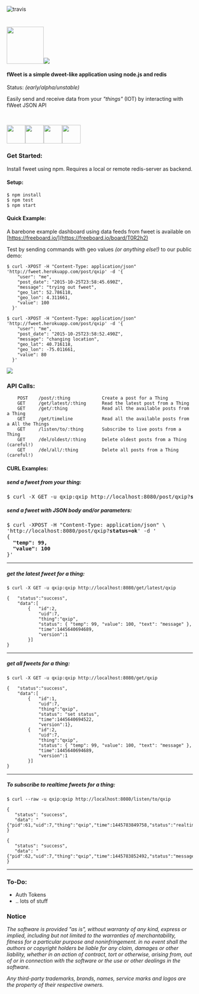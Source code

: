 ![travis](https://travis-ci.org/lmangani/fweet.svg?branch=master)
<br>

# <img src="http://i.imgur.com/HF1daBu.gif" height="100"><img src="http://i.imgur.com/czjXDLf.png">



#### fWeet is a simple dweet-like application using node.js and redis 
Status: _(early/alpha/unstable)_

Easily send and receive data from your _"things"_ (IOT) by interacting with fWeet JSON API 


<br/>


<img src="http://i.imgur.com/PXjXiRV.gif" width="50"><img src="http://i.imgur.com/EX3cr4z.gif" width="50"><img src="http://i.imgur.com/UWjVcZW.gif" width="50"><img src="http://i.imgur.com/8sCQNt2.png" width="50">

### Get Started:

Install fweet using npm. Requires a local or remote redis-server as backend.

#### Setup:
```
$ npm install
$ npm test
$ npm start
```

#### Quick Example:
A barebone example dashboard using data feeds from fweet is available on  [https://freeboard.io/](https://freeboard.io/board/T0R2h2)

Test by sending commands with geo values _(or anything else!)_ to our public demo:
```
$ curl -XPOST -H "Content-Type: application/json" 'http://fweet.herokuapp.com/post/qxip' -d '{
    "user": "me",
    "post_date": "2015-10-25T23:58:45.690Z",
    "message": "trying out fweet",
    "geo_lat": 52.786118,
    "geo_lon": 4.311661,
    "value": 100
  }'
  
$ curl -XPOST -H "Content-Type: application/json" 'http://fweet.herokuapp.com/post/qxip' -d '{
    "user": "me",
    "post_date": "2015-10-25T23:58:52.490Z",
    "message": "changing location",
    "geo_lat": 40.716118,
    "geo_lon": -75.011661,
    "value": 80
  }'
```
<img src="http://i.imgur.com/xAFtFvk.png?1" />

### API Calls:
```
    POST    /post/:thing            Create a post for a Thing
    GET     /get/latest/:thing      Read the latest post from a Thing
    GET     /get/:thing             Read all the available posts from a Thing
    GET     /get/timeline           Read all the available posts from a All the Things
    GET     /listen/to/:thing       Subscribe to live posts from a Thing  
    GET     /del/oldest/:thing      Delete oldest posts from a Thing (careful!)
    GET     /del/all/:thing         Delete all posts from a Thing (careful!)

```

#### CURL Examples:

##### send a fweet from your thing:
<pre>
$ curl -X GET -u qxip:qxip http://localhost:8080/post/qxip?<b>status=set+status</b>
</pre>

##### send a fweet with JSON body and/or parameters:
<pre>
$ curl -XPOST -H "Content-Type: application/json" \
'http://localhost:8080/post/qxip?<b>status=ok</b>' -d '
{ 
  <b>"temp": 99, </b>
  <b>"value": 100 </b>
}' 
</pre>

--------------

##### get the latest fweet for a thing:
```
$ curl -X GET -u qxip:qxip http://localhost:8080/get/latest/qxip
```
```
{   "status":"success",
    "data":[
        {   "id":2,
            "uid":7,
            "thing":"qxip",
            "status": { "temp": 99, "value": 100, "text": "message" },
            "time":1445640694689,
            "version":1
        }]
}
```
--------------

##### get all fweets for a thing:
```
$ curl -X GET -u qxip:qxip http://localhost:8080/get/qxip
```
```
{   "status":"success",
    "data":[
        {   "id":1,
            "uid":7,
            "thing":"qxip",
            "status": "set status",
            "time":1445640694522,
            "version":1},
        {   "id":2,
            "uid":7,
            "thing":"qxip",
            "status": { "temp": 99, "value": 100, "text": "message" },
            "time":1445640694689,
            "version":1
        }]
}
```
--------------

##### To subscribe to realtime fweets for a thing:
```
$ curl --raw -u qxip:qxip http://localhost:8080/listen/to/qxip
```
```
{
   "status": "success",
   "data": "{"pid":61,"uid":7,"thing":"qxip","time":1445783849758,"status":"realtime"}"
}

{
   "status": "success",
   "data": "{"pid":62,"uid":7,"thing":"qxip","time":1445783852492,"status":"message"}"
}
```
--------------

### To-Do:

* Auth Tokens
* .. lots of stuff


### Notice
<i>
The software is provided "as is", without warranty of any kind, express or implied, including but not limited to the warranties of merchantability, fitness for a particular purpose and noninfringement. in no event shall the authors or copyright holders be liable for any claim, damages or other liability, whether in an action of contract, tort or otherwise, arising from, out of or in connection with the software or the use or other dealings in the software.

Any third-party trademarks, brands, names, service marks and logos are the property of their respective owners.
</i>
